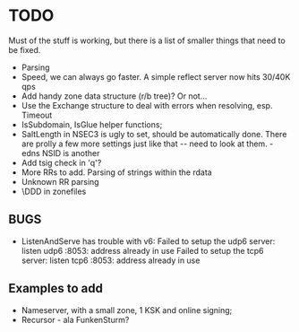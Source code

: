 # TODO

Must of the stuff is working, but there is a list of smaller
things that need to be fixed.

* Parsing
* Speed, we can always go faster. A simple reflect server now hits 30/40K qps
* Add handy zone data structure (r/b tree)? Or not...
* Use the Exchange structure to deal with errors when resolving, esp. Timeout
* IsSubdomain, IsGlue helper functions;
* SaltLength in NSEC3 is ugly to set, should be automatically done. There are prolly a few more
   settings just like that -- need to look at them.
   -edns NSID is another
* Add tsig check in 'q'?
* More RRs to add. Parsing of strings within the rdata
* Unknown RR parsing
* \DDD in zonefiles

## BUGS

* ListenAndServe has trouble with v6:
    Failed to setup the udp6 server: listen udp6 <nil>:8053: address already in use
    Failed to setup the tcp6 server: listen tcp6 <nil>:8053: address already in use

## Examples to add

* Nameserver, with a small zone, 1 KSK and online signing;
* Recursor - ala FunkenSturm?
